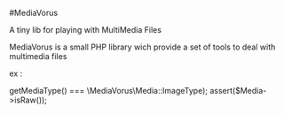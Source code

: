 #MediaVorus

A tiny lib for playing with MultiMedia Files


MediaVorus is a small PHP library wich provide a set of tools to deal with
multimedia files

ex :

<?php

$Media = \MediaVorus\Media::guess('myRawFile.cr2');

assert($Media instanceof '\MediaVorus\Media\Image');
assert($Media->getMediaType() === \MediaVorus\Media::ImageType);
assert($Media->isRaw());

